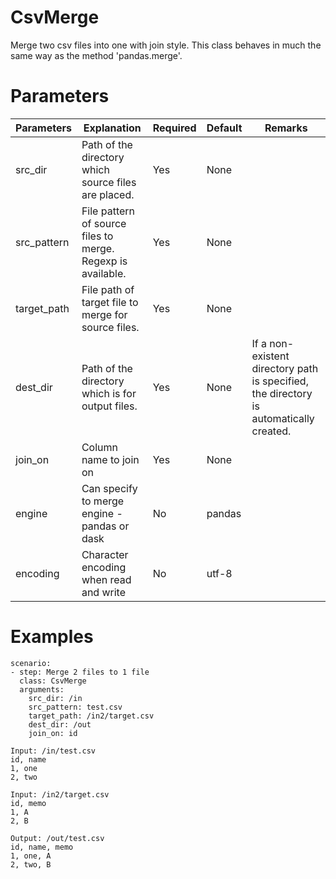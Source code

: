 # CsvMerge
Merge two csv files into one with join style.
This class behaves in much the same way as the method 'pandas.merge'.

# Parameters
|Parameters|Explanation|Required|Default|Remarks|
|----------|-----------|--------|-------|-------|
|src_dir|Path of the directory which source files are placed.|Yes|None||
|src_pattern|File pattern of source files to merge. Regexp is available.|Yes|None||
|target_path|File path of target file to merge for source files.|Yes|None||
|dest_dir|Path of the directory which is for output files.|Yes|None|If a non-existent directory path is specified, the directory is automatically created.|
|join_on|Column name to join on|Yes|None||
|engine|Can specify to merge engine - pandas or dask|No|pandas||
|encoding|Character encoding when read and write|No|utf-8||

# Examples
```
scenario:
- step: Merge 2 files to 1 file
  class: CsvMerge
  arguments:
    src_dir: /in
    src_pattern: test.csv
    target_path: /in2/target.csv
    dest_dir: /out
    join_on: id

Input: /in/test.csv
id, name
1, one
2, two

Input: /in2/target.csv
id, memo
1, A
2, B

Output: /out/test.csv
id, name, memo
1, one, A
2, two, B
```
